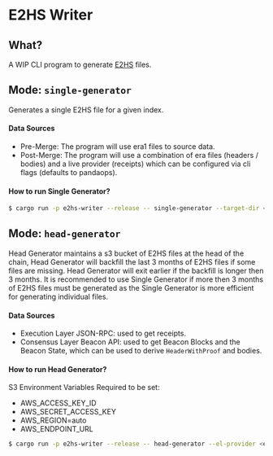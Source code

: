 # E2HS Writer

## What?
A WIP CLI program to generate [E2HS](https://github.com/eth-clients/e2store-format-specs/blob/main/formats/e2hs.md) files. 


## Mode: `single-generator`
Generates a single E2HS file for a given index.

#### Data Sources
- Pre-Merge: The program will use era1 files to source data.
- Post-Merge: The program will use a combination of era files (headers / bodies) and a live provider (receipts) which can be configured via cli flags (defaults to pandaops). 

#### How to run Single Generator?

```sh
$ cargo run -p e2hs-writer --release -- single-generator --target-dir <target-dir> --index <index> --el-provider <provider-url>
```

## Mode: `head-generator`
Head Generator maintains a s3 bucket of E2HS files at the head of the chain, Head Generator will backfill the last 3 months of E2HS files if some files are missing. Head Generator will exit earlier if the backfill is longer then 3 months. It is recommended to use Single Generator if more then 3 months of E2HS files must be generated as the Single Generator is more efficient for generating individual files.

#### Data Sources
- Execution Layer JSON-RPC: used to get receipts.
- Consensus Layer Beacon API: used to get Beacon Blocks and the Beacon State, which can be used to derive `HeaderWithProof` and bodies.


#### How to run Head Generator?

S3 Environment Variables Required to be set:
- AWS_ACCESS_KEY_ID
- AWS_SECRET_ACCESS_KEY
- AWS_REGION=auto
- AWS_ENDPOINT_URL

```sh
$ cargo run -p e2hs-writer --release -- head-generator --el-provider <el-provider-url> --cl-provider <cl-provider-url> --s3-bucket <bucket-name>
```
